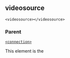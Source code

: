 ## videosource

`<videosource></videosource>`


### Parent

[`<connection>`][1]


This element is the

[1]:	https://control4.github.io/docs-driverworks-xml/#connection